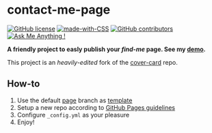 # contact-me-page
[![GitHub license](https://img.shields.io/github/license/peppelongo96/contact-me-page.svg)](https://github.com/peppelongo96/contact-me-page/blob/page/LICENSE) [![made-with-CSS](https://img.shields.io/badge/Made%20with-CSS-1f425f.svg)]() [![GitHub contributors](https://img.shields.io/github/contributors/peppelongo96/contact-me-page.svg)](https://GitHub.com/peppelongo96/contact-me-page/graphs/contributors/) [![Ask Me Anything !](https://img.shields.io/badge/Ask%20me-anything-1abc9c.svg)](https://peppelongo96.github.io)

**A friendly project to easly publish your *find-me* page. See my [demo](https://peppelongo96.github.io/).**

This project is an *heavily-edited* fork of the [cover-card](https://github.com/epidrome/cover-card/tree/master) repo.

## How-to
1. Use the default [page](https://github.com/peppelongo96/find-me-page/tree/page) branch as [template](https://github.com/peppelongo96/find-me-page/generate)
2. Setup a new repo according to [GitHub Pages guidelines](https://help.github.com/en/github/working-with-github-pages/creating-a-github-pages-site)
3. Configure `_config.yml` as your pleasure
4. Enjoy!
